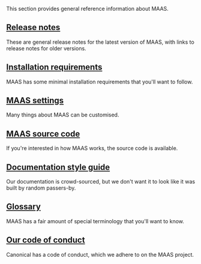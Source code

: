 <!-- "General reference" -->

This section provides general reference information about MAAS.

## [Release notes](/t/release-notes/5292)

These are general release notes for the latest version of MAAS, with links to release notes for older versions.

## [Installation requirements](/t/maas-installation-requirements/6233)

MAAS has some minimal installation requirements that you'll want to follow.

## [MAAS settings](/t/maas-settings-reference/6347)

Many things about MAAS can be customised.

## [MAAS source code](https://launchpad.net/maas)

If you're interested in how MAAS works, the source code is available.

## [Documentation style guide](/t/maas-documentation-style-guide/4186)

Our documentation is crowd-sourced, but we don't want it to look like it was built by random passers-by.

## [Glossary](/t/maas-glossary/5416)

MAAS has a fair amount of special terminology that you'll want to know.

## [Our code of conduct](https://ubuntu.com/community/code-of-conduct)

Canonical has a code of conduct, which we adhere to on the MAAS project.
